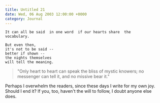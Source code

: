 ```yaml
---
title: Untitled 21
date: Wed, 06 Aug 2003 12:00:00 +0000
category: Journal
---
```


    It can all be said  in one word  if our hearts share  the  
    vocabulary.

    But even then,  
    it's not to be said --  
    better if shown --  
    the nights themselves  
    will tell the meaning.

> "Only heart to heart can speak the bliss of mystic knowers; no
> messenger can tell it, and no missive bear it."

Perhaps I overwhelm the readers, since these days I write for my own
joy.  Should I end it?  If you, too, haven't the will to follow, I doubt
anyone else does.


